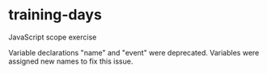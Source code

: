 # training-days
JavaScript scope exercise 

Variable declarations "name" and "event" were deprecated. Variables were assigned new names to fix this issue. 
